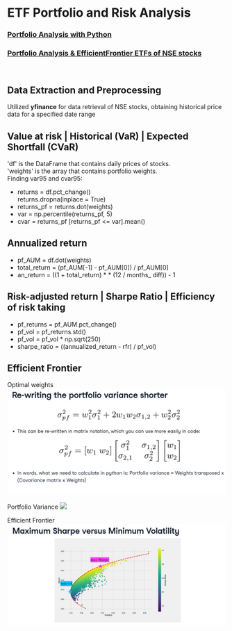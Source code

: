# ETF Portfolio and Risk Analysis
### [Portfolio Analysis with Python](https://github.com/s1dewalker/Portfolio_Analysis/blob/main/Portfolio_Analysis.ipynb) <br/>
### [Portfolio Analysis & EfficientFrontier ETFs of NSE stocks](https://github.com/s1dewalker/Portfolio_Analysis/blob/main/ETFs.ipynb)
<br/> 

## Data Extraction and Preprocessing <br/>
Utilized **yfinance** for data retrieval of NSE stocks, obtaining historical price data for a specified date range

## Value at risk | Historical (VaR) | Expected Shortfall (CVaR) <br/>
'df' is the DataFrame that contains daily prices of stocks. <br/>
'weights' is the array that contains portfolio weights. <br/>
 Finding var95 and cvar95:<br/>
- returns = df.pct_change() <br/>
  returns.dropna(inplace = True)
- returns_pf = returns.dot(weights)
- var = np.percentile(returns_pf, 5)
- cvar = returns_pf [returns_pf <= var].mean()



## Annualized return <br/>
- pf_AUM = df.dot(weights)
- total_return = (pf_AUM[-1] - pf_AUM[0]) / pf_AUM[0]
- an_return = ((1 + total_return) * * (12 / months_ diff)) - 1

## Risk-adjusted return | Sharpe Ratio | Efficiency of risk taking <br/>

- pf_returns = pf_AUM.pct_change()
- pf_vol = pf_returns.std()
- pf_vol = pf_vol * np.sqrt(250)
- sharpe_ratio = ((annualized_return - rfr) / pf_vol)

## Efficient Frontier

Optimal weights 
![](screenshots/port_Var2.jpg) <br/>

Portfolio Variance
![](screenshots/op_wts.JPG.jpg) <br/>

Efficient Frontier
![](screenshots/eff_front3.JPG)
